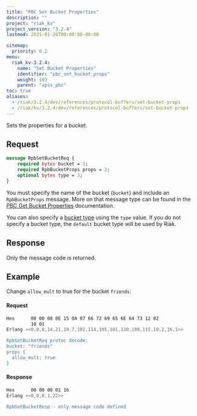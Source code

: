 ```yaml
---
title: "PBC Set Bucket Properties"
description: ""
project: "riak_kv"
project_version: "3.2.4"
lastmod: 2025-01-26T00:00:00-00:00

sitemap:
  priority: 0.2
menu:
  riak_kv-3.2.4:
    name: "Set Bucket Properties"
    identifier: "pbc_set_bucket_props"
    weight: 103
    parent: "apis_pbc"
toc: true
aliases:
  - /riak/3.2.4/dev/references/protocol-buffers/set-bucket-props
  - /riak/kv/3.2.4/dev/references/protocol-buffers/set-bucket-props
---
```


Sets the properties for a bucket.

## Request

```protobuf
message RpbSetBucketReq {
    required bytes bucket = 1;
    required RpbBucketProps props = 2;
    optional bytes type = 3;
}
```

You must specify the name of the bucket (`bucket`) and include an
`RpbBucketProps` message. More on that message type can be found in the
[PBC Get Bucket Properties]({{<baseurl>}}riak/kv/3.2.4/developing/api/protocol-buffers/get-bucket-props) documentation.

You can also specify a [bucket type]({{<baseurl>}}riak/kv/3.2.4/developing/usage/bucket-types) using the
`type` value. If you do not specify a bucket type, the `default` bucket
type will be used by Riak.

## Response

Only the message code is returned.

## Example

Change `allow_mult` to true for the bucket `friends`:

#### Request

```bash
Hex      00 00 00 0E 15 0A 07 66 72 69 65 6E 64 73 12 02
         10 01
Erlang <<0,0,0,14,21,10,7,102,114,105,101,110,100,115,18,2,16,1>>

RpbSetBucketReq protoc decode:
bucket: "friends"
props {
  allow_mult: true
}

```

#### Response

```bash
Hex      00 00 00 01 16
Erlang <<0,0,0,1,22>>

RpbSetBucketResp - only message code defined
```

